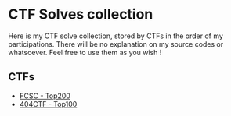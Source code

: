 # CTF Solves collection

Here is my CTF solve collection, stored by CTFs in the order of my participations.
There will be no explanation on my source codes or whatsoever.
Feel free to use them as you wish !

## CTFs

- [FCSC - Top200]()
- [404CTF - Top100]()
